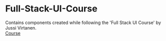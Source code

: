 # Full-Stack-UI-Course
Contains components created while following the 'Full Stack UI Course' by  Jussi Virtanen.  
[Course](https://fullstackui.com/)
